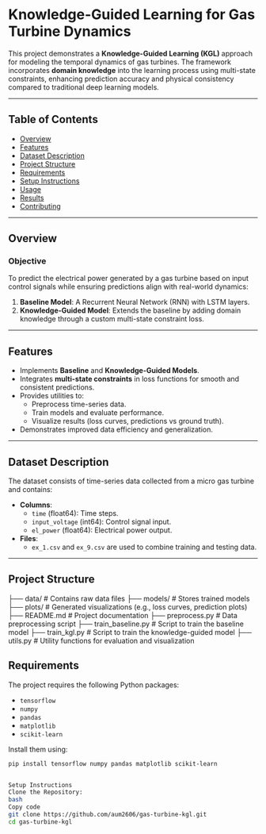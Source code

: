 # Knowledge-Guided Learning for Gas Turbine Dynamics

This project demonstrates a **Knowledge-Guided Learning (KGL)** approach for modeling the temporal dynamics of gas turbines. The framework incorporates **domain knowledge** into the learning process using multi-state constraints, enhancing prediction accuracy and physical consistency compared to traditional deep learning models.

---

## Table of Contents

- [Overview](#overview)
- [Features](#features)
- [Dataset Description](#dataset-description)
- [Project Structure](#project-structure)
- [Requirements](#requirements)
- [Setup Instructions](#setup-instructions)
- [Usage](#usage)
- [Results](#results)
- [Contributing](#contributing)

---

## Overview

### Objective

To predict the electrical power generated by a gas turbine based on input control signals while ensuring predictions align with real-world dynamics:

1. **Baseline Model**: A Recurrent Neural Network (RNN) with LSTM layers.
2. **Knowledge-Guided Model**: Extends the baseline by adding domain knowledge through a custom multi-state constraint loss.

---

## Features

- Implements **Baseline** and **Knowledge-Guided Models**.
- Integrates **multi-state constraints** in loss functions for smooth and consistent predictions.
- Provides utilities to:
  - Preprocess time-series data.
  - Train models and evaluate performance.
  - Visualize results (loss curves, predictions vs ground truth).
- Demonstrates improved data efficiency and generalization.

---

## Dataset Description

The dataset consists of time-series data collected from a micro gas turbine and contains:

- **Columns**:
  - `time` (float64): Time steps.
  - `input_voltage` (int64): Control signal input.
  - `el_power` (float64): Electrical power output.
- **Files**:
  - `ex_1.csv` and `ex_9.csv` are used to combine training and testing data.

---

## Project Structure

   ├── data/ # Contains raw data files 
   ├── models/ # Stores trained models 
   ├── plots/ # Generated visualizations (e.g., loss curves, prediction plots) 
   ├── README.md # Project documentation 
   ├── preprocess.py # Data preprocessing script 
   ├── train_baseline.py # Script to train the baseline model 
   ├── train_kgl.py # Script to train the knowledge-guided model 
   ├── utils.py # Utility functions for evaluation and visualization

## Requirements

The project requires the following Python packages:

- `tensorflow`
- `numpy`
- `pandas`
- `matplotlib`
- `scikit-learn`

Install them using:

```bash
pip install tensorflow numpy pandas matplotlib scikit-learn


Setup Instructions
Clone the Repository:
bash
Copy code
git clone https://github.com/aum2606/gas-turbine-kgl.git
cd gas-turbine-kgl
```
